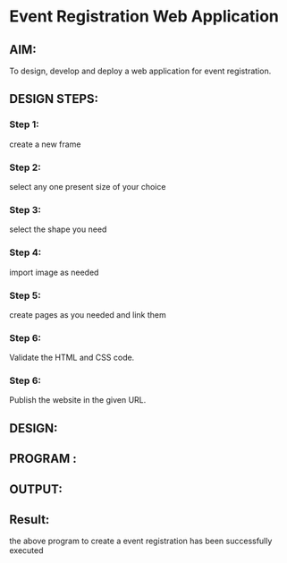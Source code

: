 # Event Registration Web Application

## AIM:
To design, develop and deploy a web application for event registration.

## DESIGN STEPS:

### Step 1:
create a new frame 

### Step 2:
select any one present size of your choice

### Step 3:
select the shape you need

### Step 4:
import image as needed

### Step 5:
create pages as you needed and link them
### Step 6:

Validate the HTML and CSS code.

### Step 6:

Publish the website in the given URL.

## DESIGN:

## PROGRAM :

## OUTPUT:


## Result:
the above program to create a event registration has been successfully executed
